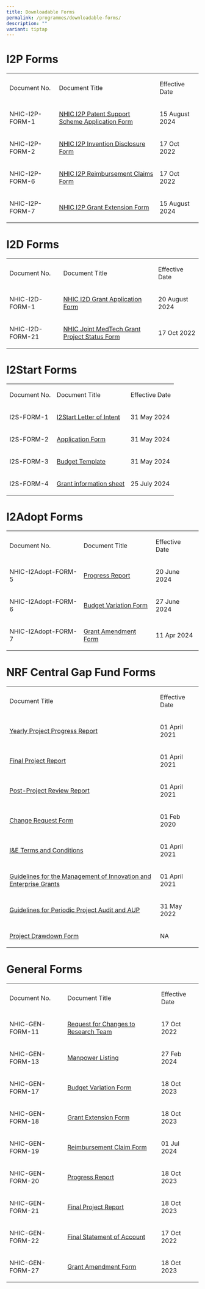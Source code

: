 ```yaml
---
title: Downloadable Forms
permalink: /programmes/downloadable-forms/
description: ""
variant: tiptap
---
```

<h1><strong>I2P Forms</strong></h1>
<table style="minWidth: 75px">
<colgroup>
<col>
<col>
<col>
</colgroup>
<tbody>
<tr>
<td rowspan="1" colspan="1">
<p>Document No.</p>
</td>
<td rowspan="1" colspan="1">
<p>Document Title</p>
</td>
<td rowspan="1" colspan="1">
<p>Effective Date</p>
</td>
</tr>
<tr>
<td rowspan="1" colspan="1">
<p>NHIC-I2P-FORM-1</p>
</td>
<td rowspan="1" colspan="1">
<p><a href="https://for.sg/nhic-i2p" rel="noopener noreferrer nofollow" target="_blank">NHIC I2P Patent Support Scheme Application Form</a>
</p>
</td>
<td rowspan="1" colspan="1">
<p>15 August 2024</p>
</td>
</tr>
<tr>
<td rowspan="1" colspan="1">
<p>NHIC-I2P-FORM-2</p>
</td>
<td rowspan="1" colspan="1">
<p><a href="https://for.sg/nhic-i2p-id" rel="noopener noreferrer nofollow" target="_blank">NHIC I2P Invention Disclosure Form</a>
</p>
</td>
<td rowspan="1" colspan="1">
<p>17 Oct 2022</p>
</td>
</tr>
<tr>
<td rowspan="1" colspan="1">
<p>NHIC-I2P-FORM-6</p>
</td>
<td rowspan="1" colspan="1">
<p><a href="https://for.sg/nhic-i2p-rc" rel="noopener noreferrer nofollow" target="_blank">NHIC I2P Reimbursement Claims Form</a>
</p>
</td>
<td rowspan="1" colspan="1">
<p>17 Oct 2022</p>
</td>
</tr>
<tr>
<td rowspan="1" colspan="1">
<p>NHIC-I2P-FORM-7</p>
</td>
<td rowspan="1" colspan="1">
<p><a href="https://for.sg/nhic-i2p-ext" rel="noopener noreferrer nofollow" target="_blank">NHIC I2P Grant Extension Form</a>
</p>
</td>
<td rowspan="1" colspan="1">
<p>15 August 2024</p>
</td>
</tr>
</tbody>
</table>
<h1><strong>I2D Forms</strong></h1>
<table style="minWidth: 75px">
<colgroup>
<col>
<col>
<col>
</colgroup>
<tbody>
<tr>
<td rowspan="1" colspan="1">
<p>Document No.</p>
</td>
<td rowspan="1" colspan="1">
<p>Document Title</p>
</td>
<td rowspan="1" colspan="1">
<p>Effective Date</p>
</td>
</tr>
<tr>
<td rowspan="1" colspan="1">
<p>NHIC-I2D-FORM-1</p>
</td>
<td rowspan="1" colspan="1">
<p><a href="https://for.sg/nhic-i2d" rel="noopener noreferrer nofollow" target="_blank">NHIC I2D Grant Application Form</a>
</p>
</td>
<td rowspan="1" colspan="1">
<p>20 August 2024</p>
</td>
</tr>
<tr>
<td rowspan="1" colspan="1">
<p>NHIC-I2D-FORM-21</p>
</td>
<td rowspan="1" colspan="1">
<p><a href="https://for.sg/nhic-jointgrant-status" rel="noopener noreferrer nofollow" target="_blank">NHIC Joint MedTech Grant Project Status Form</a>
</p>
</td>
<td rowspan="1" colspan="1">
<p>17 Oct 2022</p>
</td>
</tr>
</tbody>
</table>
<h1><strong>I2Start Forms</strong></h1>
<table style="minWidth: 75px">
<colgroup>
<col>
<col>
<col>
</colgroup>
<tbody>
<tr>
<td rowspan="1" colspan="1">
<p>Document No.</p>
</td>
<td rowspan="1" colspan="1">
<p>Document Title</p>
</td>
<td rowspan="1" colspan="1">
<p>Effective Date</p>
</td>
</tr>
<tr>
<td rowspan="1" colspan="1">
<p>I2S-FORM-1</p>
</td>
<td rowspan="1" colspan="1">
<p><a href="https://for.sg/nhic-i2start-loi" rel="noopener noreferrer nofollow" target="_blank">I2Start Letter of Intent</a>
</p>
</td>
<td rowspan="1" colspan="1">
<p>31 May 2024</p>
</td>
</tr>
<tr>
<td rowspan="1" colspan="1">
<p>I2S-FORM-2</p>
</td>
<td rowspan="1" colspan="1">
<p><a href="https://for.sg/nhic-i2start" rel="noopener noreferrer nofollow" target="_blank">Application Form</a>
</p>
</td>
<td rowspan="1" colspan="1">
<p>31 May 2024</p>
</td>
</tr>
<tr>
<td rowspan="1" colspan="1">
<p>I2S-FORM-3</p>
</td>
<td rowspan="1" colspan="1">
<p><a href="https://for.sg/nhic-i2start" rel="noopener noreferrer nofollow" target="_blank">Budget Template</a>
</p>
</td>
<td rowspan="1" colspan="1">
<p>31 May 2024</p>
</td>
</tr>
<tr>
<td rowspan="1" colspan="1">
<p>I2S-FORM-4</p>
</td>
<td rowspan="1" colspan="1">
<p><a href="https://for.sg/nhic-i2start-info" rel="noopener noreferrer nofollow" target="_blank">Grant information sheet</a>
</p>
</td>
<td rowspan="1" colspan="1">
<p>25 July 2024</p>
</td>
</tr>
</tbody>
</table>
<h1><strong>I2Adopt Forms</strong></h1>
<table style="minWidth: 75px">
<colgroup>
<col>
<col>
<col>
</colgroup>
<tbody>
<tr>
<td rowspan="1" colspan="1">
<p>Document No.</p>
</td>
<td rowspan="1" colspan="1">
<p>Document Title</p>
</td>
<td rowspan="1" colspan="1">
<p>Effective Date</p>
</td>
</tr>
<tr>
<td rowspan="1" colspan="1">
<p>NHIC-I2Adopt-FORM-5</p>
</td>
<td rowspan="1" colspan="1">
<p><a href="https://for.sg/nhic-i2adopt-progressreport" rel="noopener noreferrer nofollow" target="_blank">Progress Report</a>
</p>
</td>
<td rowspan="1" colspan="1">
<p>20 June 2024</p>
</td>
</tr>
<tr>
<td rowspan="1" colspan="1">
<p>NHIC-I2Adopt-FORM-6</p>
</td>
<td rowspan="1" colspan="1">
<p><a href="https://for.sg/nhic-i2adopt-budgetvariation" rel="noopener noreferrer nofollow" target="_blank">Budget Variation Form</a>
</p>
</td>
<td rowspan="1" colspan="1">
<p>27 June 2024</p>
</td>
</tr>
<tr>
<td rowspan="1" colspan="1">
<p>NHIC-I2Adopt-FORM-7</p>
</td>
<td rowspan="1" colspan="1">
<p><a href="https://for.sg/nhic-i2adopt-grantamendment" rel="noopener noreferrer nofollow" target="_blank">Grant Amendment Form</a>
</p>
</td>
<td rowspan="1" colspan="1">
<p>11 Apr 2024</p>
</td>
</tr>
</tbody>
</table>
<h1><strong>NRF Central Gap Fund Forms</strong></h1>
<table style="minWidth: 50px">
<colgroup>
<col>
<col>
</colgroup>
<tbody>
<tr>
<td rowspan="1" colspan="1">
<p>Document Title</p>
</td>
<td rowspan="1" colspan="1">
<p>Effective Date</p>
</td>
</tr>
<tr>
<td rowspan="1" colspan="1">
<p><a href="https://for.sg/nrf-yearlyprogress" rel="noopener noreferrer nofollow" target="_blank">Yearly Project Progress Report</a>
</p>
</td>
<td rowspan="1" colspan="1">
<p>01 April 2021</p>
</td>
</tr>
<tr>
<td rowspan="1" colspan="1">
<p><a href="https://for.sg/nrf-finalreport" rel="noopener noreferrer nofollow" target="_blank">Final Project Report</a>
</p>
</td>
<td rowspan="1" colspan="1">
<p>01 April 2021</p>
</td>
</tr>
<tr>
<td rowspan="1" colspan="1">
<p><a href="https://for.sg/nrf-postprogress" rel="noopener noreferrer nofollow" target="_blank">Post-Project Review Report</a>
</p>
</td>
<td rowspan="1" colspan="1">
<p>01 April 2021</p>
</td>
</tr>
<tr>
<td rowspan="1" colspan="1">
<p><a href="https://for.sg/nrf-changerequest" rel="noopener noreferrer nofollow" target="_blank">Change Request Form</a>
</p>
</td>
<td rowspan="1" colspan="1">
<p>01 Feb 2020</p>
</td>
</tr>
<tr>
<td rowspan="1" colspan="1">
<p><a href="https://for.sg/nrf-ie-tc" rel="noopener noreferrer nofollow" target="_blank">I&amp;E Terms and Conditions</a>
</p>
</td>
<td rowspan="1" colspan="1">
<p>01 April 2021</p>
</td>
</tr>
<tr>
<td rowspan="1" colspan="1">
<p><a href="https://for.sg/nrf-guidelinesgrantmgt" rel="noopener noreferrer nofollow" target="_blank">Guidelines for the Management of Innovation and Enterprise Grants</a>
</p>
</td>
<td rowspan="1" colspan="1">
<p>01 April 2021</p>
</td>
</tr>
<tr>
<td rowspan="1" colspan="1">
<p><a href="https://for.sg/nrf-projectaup" rel="noopener noreferrer nofollow" target="_blank">Guidelines for Periodic Project Audit and AUP</a>
</p>
</td>
<td rowspan="1" colspan="1">
<p>31 May 2022</p>
</td>
</tr>
<tr>
<td rowspan="1" colspan="1">
<p><a href="https://for.sg/nrf-projectdrawdown" rel="noopener noreferrer nofollow" target="_blank">Project Drawdown Form</a>
</p>
</td>
<td rowspan="1" colspan="1">
<p>NA</p>
</td>
</tr>
</tbody>
</table>
<h1><strong>General Forms</strong></h1>
<table style="minWidth: 75px">
<colgroup>
<col>
<col>
<col>
</colgroup>
<tbody>
<tr>
<td rowspan="1" colspan="1">
<p>Document No.</p>
</td>
<td rowspan="1" colspan="1">
<p>Document Title</p>
</td>
<td rowspan="1" colspan="1">
<p>Effective Date</p>
</td>
</tr>
<tr>
<td rowspan="1" colspan="1">
<p>NHIC-GEN-FORM-11</p>
</td>
<td rowspan="1" colspan="1">
<p><a href="https://for.sg/nhic-gen-changesteam" rel="noopener noreferrer nofollow" target="_blank">Request for Changes to Research Team</a>
</p>
</td>
<td rowspan="1" colspan="1">
<p>17 Oct 2022</p>
</td>
</tr>
<tr>
<td rowspan="1" colspan="1">
<p>NHIC-GEN-FORM-13</p>
</td>
<td rowspan="1" colspan="1">
<p><a href="https://for.sg/nhic-gen-manpowerlist" rel="noopener noreferrer nofollow" target="_blank">Manpower Listing</a>
</p>
</td>
<td rowspan="1" colspan="1">
<p>27 Feb 2024</p>
</td>
</tr>
<tr>
<td rowspan="1" colspan="1">
<p>NHIC-GEN-FORM-17</p>
</td>
<td rowspan="1" colspan="1">
<p><a href="https://for.sg/nhic-gen-budgetvariation" rel="noopener noreferrer nofollow" target="_blank">Budget Variation Form</a>
</p>
</td>
<td rowspan="1" colspan="1">
<p>18 Oct 2023</p>
</td>
</tr>
<tr>
<td rowspan="1" colspan="1">
<p>NHIC-GEN-FORM-18</p>
</td>
<td rowspan="1" colspan="1">
<p><a href="https://for.sg/nhic-gen-ext" rel="noopener noreferrer nofollow" target="_blank">Grant Extension Form</a>
</p>
</td>
<td rowspan="1" colspan="1">
<p>18 Oct 2023</p>
</td>
</tr>
<tr>
<td rowspan="1" colspan="1">
<p>NHIC-GEN-FORM-19</p>
</td>
<td rowspan="1" colspan="1">
<p><a href="https://for.sg/nhic-gen-reimbursement" rel="noopener noreferrer nofollow" target="_blank">Reimbursement Claim Form</a>
</p>
</td>
<td rowspan="1" colspan="1">
<p>01 Jul 2024</p>
</td>
</tr>
<tr>
<td rowspan="1" colspan="1">
<p>NHIC-GEN-FORM-20</p>
</td>
<td rowspan="1" colspan="1">
<p><a href="https://for.sg/nhic-gen-progressreport" rel="noopener noreferrer nofollow" target="_blank">Progress Report</a>
</p>
</td>
<td rowspan="1" colspan="1">
<p>18 Oct 2023</p>
</td>
</tr>
<tr>
<td rowspan="1" colspan="1">
<p>NHIC-GEN-FORM-21</p>
</td>
<td rowspan="1" colspan="1">
<p><a href="https://for.sg/nhic-gen-finalreport" rel="noopener noreferrer nofollow" target="_blank">Final Project Report</a>
</p>
</td>
<td rowspan="1" colspan="1">
<p>18 Oct 2023</p>
</td>
</tr>
<tr>
<td rowspan="1" colspan="1">
<p>NHIC-GEN-FORM-22</p>
</td>
<td rowspan="1" colspan="1">
<p><a href="https://for.sg/nhic-gen-finalsoa" rel="noopener noreferrer nofollow" target="_blank">Final Statement of Account</a>
</p>
</td>
<td rowspan="1" colspan="1">
<p>17 Oct 2022</p>
</td>
</tr>
<tr>
<td rowspan="1" colspan="1">
<p>NHIC-GEN-FORM-27</p>
</td>
<td rowspan="1" colspan="1">
<p><a href="https://for.sg/nhic-gen-grantamendment" rel="noopener noreferrer nofollow" target="_blank">Grant Amendment Form</a>
</p>
</td>
<td rowspan="1" colspan="1">
<p>18 Oct 2023</p>
</td>
</tr>
</tbody>
</table>
<p></p>